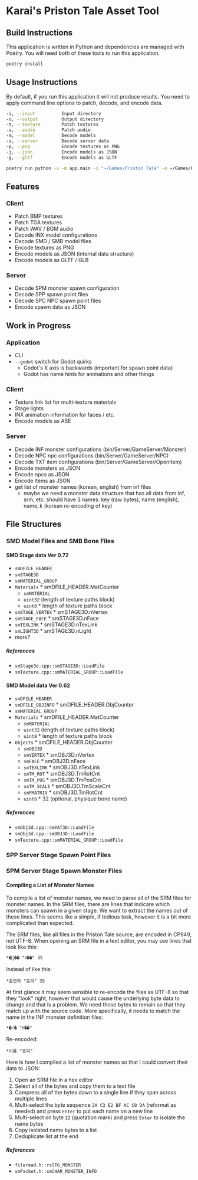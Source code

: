 # Karai's Priston Tale Asset Tool

## Build Instructions

This application is written in Python and dependencies are managed with Poetry. You will need both of these tools to run this application.

```sh
poetry install
```

## Usage Instructions

By default, if you run this application it will not produce results. You need to apply command line options to patch, decode, and encode data.

```sh
-i, --input          Input directory
-o, --output         Output directory
-t, --texture        Patch textures
-a, --audio          Patch audio
-m, --model          Decode models
-s, --server         Decode server data
-p, --png            Encode textures as PNG
-j, --json           Encode models as JSON
-g, --gltf           Encode models as GLTF
```

```sh
poetry run python -u -m app.main -i "~/Games/Priston Tale" -o ~/Games/PT_decoded -mtpg
```

## Features

### Client

* Patch BMP textures
* Patch TGA textures
* Patch WAV / BGM audio
* Decode INX model configurations
* Decode SMD / SMB model files
* Encode textures as PNG
* Encode models as JSON (internal data structure)
* Encode models as GLTF / GLB

### Server

* Decode SPM monster spawn configuration
* Decode SPP spawn point files
* Decode SPC NPC spawn point files
* Encode spawn data as JSON

## Work in Progress

### Application

* CLI
* `--godot` switch for Godot quirks
	* Godot's X axis is backwards (important for spawn point data)
	* Godot has name hints for animations and other things

### Client

* Texture link list for multi-texture materials
* Stage lights
* INX animation information for faces / etc.
* Encode models as ASE

### Server

* Decode INF monster configurations (bin/Server/GameServer/Monster)
* Decode NPC npc configurations (bin/Server/GameServer/NPC)
* Decode TXT item configurations (bin/Server/GameServer/OpenItem)
* Encode monsters as JSON
* Encode npcs as JSON
* Encode items as JSON
* get list of monster names (korean, english) from inf files
	* maybe we need a monster data structure that has all data from inf, srm, etc. should have 3 names: key (raw bytes), name (english), name_k (korean re-encoding of key)

## File Structures

### SMD Model Files and SMB Bone Files

#### SMD Stage data Ver 0.72

* `smDFILE_HEADER`
* `smSTAGE3D`
* `smMATERIAL_GROUP`
* `Materials` * smDFILE_HEADER.MatCounter
	* `smMATERIAL`
	* `uint32` (length of texture paths block)
	* `uint8` * length of texture paths block
* `smSTAGE_VERTEX` * smSTAGE3D.nVertex
* `smSTAGE_FACE` * smSTAGE3D.nFace
* `smTEXLINK` * smSTAGE3D.nTexLink
* `smLIGHT3D` * smSTAGE3D.nLight
* more?

##### References

* `smStage3d.cpp::smSTAGE3D::LoadFile`
* `smTexture.cpp::smMATERIAL_GROUP::LoadFile`

#### SMD Model data Ver 0.62

* `smDFILE_HEADER`
* `smDFILE_OBJINFO` * smDFILE_HEADER.ObjCounter
* `smMATERIAL_GROUP`
* `Materials` * smDFILE_HEADER.MatCounter
	* `smMATERIAL`
	* `uint32` (length of texture paths block)
	* `uint8` * length of texture paths block
* `Objects` * smDFILE_HEADER.ObjCounter
	* `smOBJ3D`
	* `smVERTEX` * smOBJ3D.nVertex
	* `smFACE` * smOBJ3D.nFace
	* `smTEXLINK` * smOBJ3D.nTexLink
	* `smTM_ROT` * smOBJ3D.TmRotCnt
	* `smTM_POS` * smOBJ3D.TmPosCnt
	* `smTM_SCALE` * smOBJ3D.TmScaleCnt
	* `smFMATRIX` * smOBJ3D.TmRotCnt
	* `uint8` * 32 (optional, physique bone name)

##### References

* `smObj3d.cpp::smPAT3D::LoadFile`
* `smObj3d.cpp::smOBJ3D::LoadFile`
* `smTexture.cpp::smMATERIAL_GROUP::LoadFile`

### SPP Server Stage Spawn Point Files

### SPM Server Stage Spawn Monster Files

#### Compiling a List of Monster Names

To compile a list of monster names, we need to parse all of the SRM files for monster names. In the SRM files, there are lines that indicare which monsters can spawn in a given stage. We want to extract the names out of these lines. This seems like a simple, if tedious task, however it is a bit more complicated than expected.

The SRM files, like all files in the Priston Tale source, are encoded in CP949, not UTF-8. When opening an SRM file in a text editor, you may see lines that look like this:

	*�⿬�� "ȣ��" 35

Instead of like this:

	*출연자 "호피" 35

At first glance it may seem sensible to re-encode the files as UTF-8 so that they "look" right, however that would cause the underlying byte data to change and that is a problem. We need those bytes to remain so that they match up with the source code. More specifically, it needs to match the name in the INF monster definition files:

	*�̸� "ȣ��"

Re-encoded:

	*이름 "호피"

Here is how I compiled a list of monster names so that I could convert their data to JSON:

1. Open an SRM file in a hex editor
1. Select all of the bytes and copy them to a text file
1. Compress all of the bytes down to a single line if they span across multiple lines
1. Multi-select the byte sequence `2A C3 E2 BF AC C0 DA` (reformat as needed) and press `Enter` to put each name on a new line
1. Multi-select on byte `22` (quotation mark) and press `Enter` to isolate the name bytes
1. Copy isolated name bytes to a list
1. Deduplicate list at the end

##### References

* `fileread.h::rsSTG_MONSTER`
* `smPacket.h::smCHAR_MONSTER_INFO`
